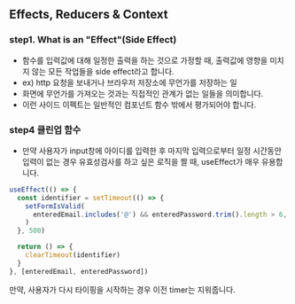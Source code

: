 ## Effects, Reducers & Context

### step1. What is an "Effect"(Side Effect)

- 함수를 입력값에 대해 일정한 출력을 하는 것으로 가정할 때, 출력값에 영향을 미치지 않는 모든 작업들을 side effect라고 합니다.
- ex) http 요청을 보내거나 브라우저 저장소에 무언가를 저장하는 일
- 화면에 무언가를 가져오는 것과는 직접적인 관계가 없는 일들을 의미합니다.
- 이런 사이드 이펙트는 일반적인 컴포넌트 함수 밖에서 평가되어야 합니다.

### step4 클린업 함수

- 만약 사용자가 input창에 아이디를 입력한 후 마지막 입력으로부터 일정 시간동안 입력이 없는 경우 유효성검사를 하고 싶은 로직을 짤 때, useEffect가 매우 유용합니다.

```jsx
useEffect(() => {
  const identifier = setTimeout(() => {
    setFormIsValid(
      enteredEmail.includes('@') && enteredPassword.trim().length > 6,
    )
  }, 500)

  return () => {
    clearTimeout(identifier)
  }
}, [enteredEmail, enteredPassword])
```

만약, 사용자가 다시 타이핑을 시작하는 경우 이전 timer는 지워줍니다.

